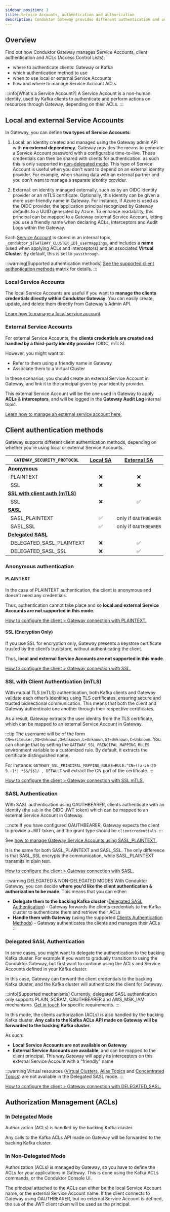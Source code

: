 ```yaml
---
sidebar_position: 3
title: Service Accounts, authentication and authorization
description: Conduktor Gateway provides different authentication and authorization options for client Service Accounts
---
```


## Overview

Find out how Conduktor Gateway manages Service Accounts, client authentication and ACLs (Access Control Lists):

- where to authenticate clients: Gateway or Kafka
- which authentication method to use
- when to use local or external Service Accounts
- how and where to manage Service Account ACLs

:::info[What's a Service Account?]
A Service Account is a non-human identity, used by Kafka clients to authenticate and perform actions on resources through Gateway, depending on their ACLs.
:::

## Local and external Service Accounts

In Gateway, you can define **two types of Service Accounts**:

1. Local: an identity created and managed using the Gateway admin API with **no external dependency**. Gateway provides the means to generate a Service Account password with a configurable time-to-live. These credentials can then be shared with clients for authentication. as such this is only supported in [non-delegated mode](#in-non-delegated-mode). This type of Service Account is useful when you don't want to depend on an external identity provider. For example, when sharing data with an external partner and you don't want to manage a separate identity provider.

1. External: en identity managed externally, such as by an OIDC identity provider or an mTLS certificate. Optionally, this identity can be given a more user-friendly name in Gateway. For instance, if Azure is used as the OIDC provider, the application principal recognized by Gateway defaults to a UUID generated by Azure. To enhance readability, this principal can be mapped to a Gateway external Service Account, letting you use a friendly name when declaring ACLs, Interceptors and Audit Logs within the Gateway.

Each [Service Account](/gateway/reference/resources-reference/#gatewayserviceaccount) is stored in an internal topic, `_conduktor_${GATEWAY_CLUSTER_ID}_usermappings`, and includes a **name** (used when applying ACLs and interceptors) and an associated **Virtual Cluster**. By default, this is set to `passthrough`.

:::warning[Supported authentication methods]
[See the supported client authentication methods](#client-authentication-methods) matrix for details.
:::

### Local Service Accounts

The local Service Accounts are useful if you want to **manage the clients credentials directly within Conduktor Gateway**. You can easily create, update, and delete them directly from Gateway's Admin API.

[Learn how to manage a local service account](/gateway/how-to/manage-service-accounts-and-acls/#manage-a-local-service-account).

### External Service Accounts

For external Service Accounts, the **clients credentials are created and handled by a third-party identity provider** (OIDC, mTLS). 

However, you might want to:
- Refer to them using a friendly name in Gateway
- Associate them to a Virtual Cluster

In these scenarios, you should create an external Service Account in Gateway, and link it to the principal given by your identity provider.

This external Service Account will be the one used in Gateway to apply **ACLs** & **interceptors**, and will be logged in the **Gateway Audit Log** internal topic.

[Learn how to manage an external service account here.](/gateway/how-to/manage-service-accounts-and-acls/#manage-an-external-service-account)

## Client authentication methods

Gateway supports different client authentication methods, depending on whether you're using local or external Service Accounts.

| `GATEWAY_SECURITY_PROTOCOL`                                             | [Local SA](#local-service-accounts) | [External SA](#external-service-accounts) |
|-------------------------------------------------------------------------|:-----------------------------------:|:-----------------------------------------:|
| [**Anonymous**](#anonymous-authentication)                              |                                     |                                           |
| &nbsp;&nbsp;PLAINTEXT                                                   |                  ❌                  |                     ❌                     |
| &nbsp;&nbsp;SSL                                                         |                  ❌                  |                     ❌                     |
| [**SSL with client auth (mTLS)**](#ssl-with-client-authentication-mtls) |                                     |                                           |
| &nbsp;&nbsp;SSL                                                         |                  ❌                  |                     ✅                     |
| [**SASL**](#sasl-authentication)                                        |                                     |                                           |
| &nbsp;&nbsp;SASL_PLAINTEXT                                              |                  ✅                  |            only if `OAUTHBEARER`            |
| &nbsp;&nbsp;SASL_SSL                                                    |                  ✅                  |            only if `OAUTHBEARER`            |
| [**Delegated SASL**](#delegated-sasl-authentication)                    |                                     |                                           |
| &nbsp;&nbsp;DELEGATED_SASL_PLAINTEXT                                    |                  ❌                  |                     ✅                     |
| &nbsp;&nbsp;DELEGATED_SASL_SSL                                          |                  ❌                  |                     ✅                     |

### Anonymous authentication

#### PLAINTEXT

In the case of PLAINTEXT authentication, the client is anonymous and doesn't need any credentials.

Thus, authentication cannot take place and so **local and external Service Accounts are not supported in this mode**.

[How to configure the client > Gateway connection with PLAINTEXT.](/gateway/configuration/client-authentication/#plaintext)

#### SSL (Encryption Only)

If you use SSL for encryption only, Gateway presents a keystore certificate trusted by the client’s truststore, without authenticating the client. 

Thus, **local and external Service Accounts are not supported in this mode**.

[How to configure the client > Gateway connection with SSL.](/gateway/configuration/client-authentication/#ssl)

### SSL with Client Authentication (mTLS)

With mutual TLS (mTLS) authentication, both Kafka clients and Gateway validate each other’s identities using TLS certificates, ensuring secure and trusted bidirectional communication. This means that both the client and Gateway authenticate one another through their respective certificates. 

As a result, Gateway extracts the user identity from the TLS certificate, which can be mapped to an external Service Account in Gateway.

:::tip
The username will be of the form `CN=writeuser,OU=Unknown,O=Unknown,L=Unknown,ST=Unknown,C=Unknown`.
You can change that by setting the `GATEWAY_SSL_PRINCIPAL_MAPPING_RULES` environment variable to a customized rule. By default, it extracts the certificate distinguished name.

For instance: `GATEWAY_SSL_PRINCIPAL_MAPPING_RULES=RULE:^CN=([a-zA-Z0-9.-]*).*$$/$$1/ , DEFAULT` will extract the CN part of the certificate.
:::

[How to configure the client > Gateway connection with SSL mTLS.](/gateway/configuration/client-authentication/#mutual-tls-mtls)

### SASL Authentication

With SASL authentication using OAUTHBEARER, clients authenticate with an identity (the `sub` in the OIDC JWT token) which can be mapped to an external Service Account in Gateway.

:::note
If you have configured OAUTHBEARER, Gateway expects the client to provide a JWT token, and the grant type should be `clientcredentials`.
:::

See [how to manage Gateway Service Accounts using SASL_PLAINTEXT.](/gateway/how-to/manage-service-accounts-and-acls/)

It is the same for both SASL_PLAINTEXT and SASL_SSL. The only difference is that SASL_SSL encrypts the communication, while SASL_PLAINTEXT transmits in plain text.

[How to configure the client > Gateway connection with SASL.](/gateway/configuration/client-authentication/#sasl_plaintext)

:::warning DELEGATED & NON-DELEGATED MODES
With Conduktor Gateway, you can decide **where you'd like the client authentication & authorization to be made**. This means that you can either:
- **Delegate them to the backing Kafka cluster** ([Delegated SASL Authentication](#delegated-sasl-authentication)) - Gateway forwards the clients credentials to the Kafka cluster to authenticate them and retrieve their ACLs
- **Handle them with Gateway** (using the supported [Clients Authentication Methods](#client-authentication-methods)) - Gateway authenticates the clients and manages their ACLs
:::

### Delegated SASL Authentication

In some cases, you might want to delegate the authentication to the backing Kafka cluster. For example if you want to gradually transition to using the Conduktor Gateway, but first want to continue using the ACLs and Service Accounts defined in your Kafka cluster.

In this case, Gateway can forward the client credentials to the backing Kafka cluster, and the Kafka cluster will authenticate the client for Gateway.

:::info[Supported mechanisms]
Currently, delegated SASL authentication only supports PLAIN, SCRAM, OAUTHBEARER and AWS_MSK_IAM mechanisms. [Get in touch](https://support.conduktor.io/hc/en-gb/requests/new?ticket_form_id=17438365654417) for specific requirements.
:::

In this mode, the clients authorization (ACLs) is also handled by the backing Kafka cluster. **Any calls to the Kafka ACLs API made on Gateway will be forwarded to the backing Kafka cluster**.

As such:
- **Local Service Accounts are not available on Gateway**
- **External Service Accounts are available**, and can be mapped to the client principal. This way Gateway will apply its interceptors on this external Service Account with a "friendly" name

:::warning
Virtual resources ([Virtual Clusters](/gateway/concepts/virtual-clusters), [Alias Topics](/gateway/concepts/logical-topics/alias-topics) and [Concentrated Topics](/gateway/concepts/logical-topics/concentrated-topics)) are not available in the Delegated SASL mode.
:::

[How to configure the client > Gateway connection with DELEGATED_SASL.](/gateway/configuration/client-authentication/#delegated_sasl_plaintext)

## Authorization Management (ACLs)

### In Delegated Mode

Authorization (ACLs) is handled by the backing Kafka cluster. 

Any calls to the Kafka ACLs API made on Gateway will be forwarded to the backing Kafka cluster.

### In Non-Delegated Mode

Authorization (ACLs) is managed by Gateway, so you have to define the ACLs for your applications in Gateway. This is done using the Kafka ACLs commands, or the Conduktor Console UI.

The principal attached to the ACLs can either be the local Service Account name, or the external Service Account name. If the client connects to Gateway using OAUTHBEARER, but no external Service Account is defined, the `sub` of the JWT client token will be used as the principal.
